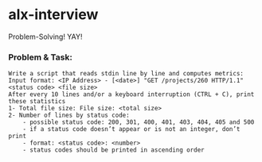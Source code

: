 # alx-interview

Problem-Solving! YAY!

### Problem & Task: 
    Write a script that reads stdin line by line and computes metrics:
    Input format: <IP Address> - [<date>] "GET /projects/260 HTTP/1.1" <status code> <file size>
    After every 10 lines and/or a keyboard interruption (CTRL + C), print these statistics
    1- Total file size: File size: <total size>
    2- Number of lines by status code:
        - possible status code: 200, 301, 400, 401, 403, 404, 405 and 500
        - if a status code doesn’t appear or is not an integer, don’t print
        - format: <status code>: <number>
        - status codes should be printed in ascending order
